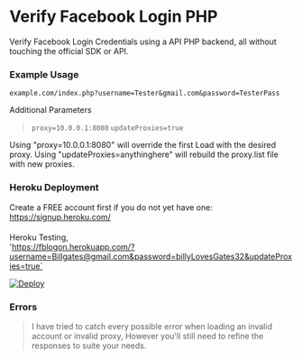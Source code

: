 # Verify Facebook Login PHP
Verify Facebook Login Credentials using a API PHP backend, all without touching the official SDK or API.
  
### Example Usage    
`example.com/index.php?username=Tester&gmail.com&password=TesterPass`
  
Additional Parameters   
> `proxy=10.0.0.1:8080`
> `updateProxies=true`

Using "proxy=10.0.0.1:8080" will override the first Load with the desired proxy.
Using "updateProxies=anythinghere" will rebuild the proxy.list file with new proxies.
    
   
### Heroku Deployment    
Create a FREE account first if you do not yet have one:   
https://signup.heroku.com/     
    
####    
Heroku Testing,   
'https://fblogon.herokuapp.com/?username=Billgates@gmail.com&password=billyLovesGates32&updateProxies=true`



[![Deploy](https://www.herokucdn.com/deploy/button.svg)](https://heroku.com/deploy)        
   

### Errors  
> I have tried to catch every possible error when loading an invalid account or invalid proxy, However you'll still need to refine the responses to suite your needs.
